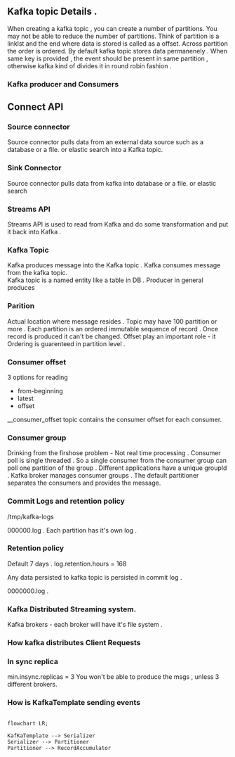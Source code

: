 ## Kafka topic Details .

When creating a kafka topic , you can create a number of partitions. You may not be able to reduce the number of partitions. 
Think of partition is a linklst and the end where data is stored is called as a offset. 
Across partition the order is ordered.  By default kafka topic stores data permanenely . 
When same key is provided , the event should be present in same partition , otherwise kafka kind of divides it in round robin fashion . 

### Kafka producer and Consumers






## Connect API

### Source connector 

Source connector pulls data from an external data source such as a database or a file. or elastic search into a Kafka topic. 



### Sink Connector

Source connector pulls data from kafka into database or a file. or elastic search 


### Streams API

Streams API is used to read from Kafka and do some transformation and put it back into Kafka . 


### Kafka Topic 
Kafka produces message into the Kafka topic . 
Kafka consumes message from the kafka topic.  
Kafka topic is a named entity like a table in DB . 
Producer in general produces 

### Parition 
Actual location where message resides . Topic may have 100 partition or more . 
Each partition is an ordered immutable sequence of record . 
Once record is produced it can't be changed. 
Offset play an important role - it 
Ordering is guarenteed in partition level . 

### Consumer offset

3 options for reading 
- from-beginning
- latest
- offset

__consumer_offset topic contains the consumer offset for each consumer. 

### Consumer group 

Drinking from the firshose problem - Not real time processing . 
Consumer poll is single threaded . So a single consumer from the consumer group can poll one partition of the group . 
Different applications have a unique groupId . 
Kafka broker manages consumer groups . 
The default partitioner separates the consumers and provides the message. 

### Commit Logs and retention policy 

/tmp/kafka-logs 

000000.log . 
Each partition has it's own log . 

### Retention policy 

Default 7 days . 
log.retention.hours = 168

Any data persisted to kafka topic is persisted in commit log . 

0000000.log . 

### Kafka Distributed Streaming system. 

Kafka brokers - each broker will have it's file system . 

### How kafka distributes Client Requests



### In sync replica 
min.insync.replicas = 3 
You won't be able to produce the msgs , unless 3 different brokers. 


### How is KafkaTemplate sending events 

```mermaid

flowchart LR;

KafKaTemplate --> Serializer
Serializer --> Partitioner
Partitioner --> RecordAccumulator





```











